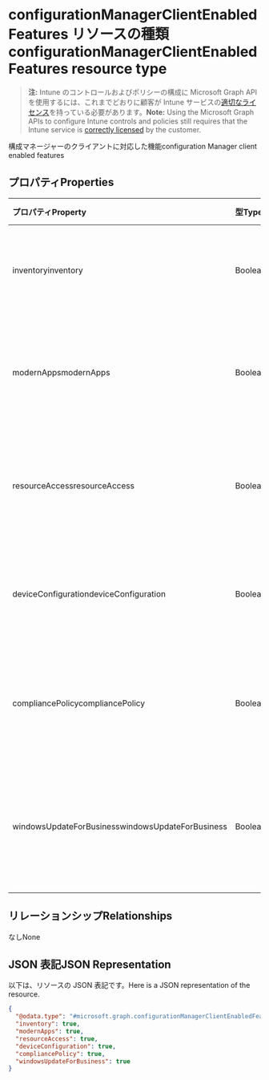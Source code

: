 # <a name="configurationmanagerclientenabledfeatures-resource-type"></a><span data-ttu-id="cc25d-101">configurationManagerClientEnabledFeatures リソースの種類</span><span class="sxs-lookup"><span data-stu-id="cc25d-101">configurationManagerClientEnabledFeatures resource type</span></span>

> <span data-ttu-id="cc25d-102">**注:** Intune のコントロールおよびポリシーの構成に Microsoft Graph API を使用するには、これまでどおりに顧客が Intune サービスの[適切なライセンス](https://go.microsoft.com/fwlink/?linkid=839381)を持っている必要があります。</span><span class="sxs-lookup"><span data-stu-id="cc25d-102">**Note:** Using the Microsoft Graph APIs to configure Intune controls and policies still requires that the Intune service is [correctly licensed](https://go.microsoft.com/fwlink/?linkid=839381) by the customer.</span></span>

<span data-ttu-id="cc25d-103">構成マネージャーのクライアントに対応した機能</span><span class="sxs-lookup"><span data-stu-id="cc25d-103">configuration Manager client enabled features</span></span>
## <a name="properties"></a><span data-ttu-id="cc25d-104">プロパティ</span><span class="sxs-lookup"><span data-stu-id="cc25d-104">Properties</span></span>
|<span data-ttu-id="cc25d-105">プロパティ</span><span class="sxs-lookup"><span data-stu-id="cc25d-105">Property</span></span>|<span data-ttu-id="cc25d-106">型</span><span class="sxs-lookup"><span data-stu-id="cc25d-106">Type</span></span>|<span data-ttu-id="cc25d-107">説明</span><span class="sxs-lookup"><span data-stu-id="cc25d-107">Description</span></span>|
|:---|:---|:---|
|<span data-ttu-id="cc25d-108">inventory</span><span class="sxs-lookup"><span data-stu-id="cc25d-108">inventory</span></span>|<span data-ttu-id="cc25d-109">Boolean</span><span class="sxs-lookup"><span data-stu-id="cc25d-109">Boolean</span></span>|<span data-ttu-id="cc25d-110">在庫が Intune によって管理されているかどうか</span><span class="sxs-lookup"><span data-stu-id="cc25d-110">Whether inventory is managed by Intune</span></span>|
|<span data-ttu-id="cc25d-111">modernApps</span><span class="sxs-lookup"><span data-stu-id="cc25d-111">modernApps</span></span>|<span data-ttu-id="cc25d-112">Boolean</span><span class="sxs-lookup"><span data-stu-id="cc25d-112">Boolean</span></span>|<span data-ttu-id="cc25d-113">モダン アプリケーションが Intune によって管理されているかどうか</span><span class="sxs-lookup"><span data-stu-id="cc25d-113">Whether modern application is managed by Intune</span></span>|
|<span data-ttu-id="cc25d-114">resourceAccess</span><span class="sxs-lookup"><span data-stu-id="cc25d-114">resourceAccess</span></span>|<span data-ttu-id="cc25d-115">Boolean</span><span class="sxs-lookup"><span data-stu-id="cc25d-115">Boolean</span></span>|<span data-ttu-id="cc25d-116">リソース アクセスが Intune によって管理されているかどうか</span><span class="sxs-lookup"><span data-stu-id="cc25d-116">Whether resource access is managed by Intune</span></span>|
|<span data-ttu-id="cc25d-117">deviceConfiguration</span><span class="sxs-lookup"><span data-stu-id="cc25d-117">deviceConfiguration</span></span>|<span data-ttu-id="cc25d-118">Boolean</span><span class="sxs-lookup"><span data-stu-id="cc25d-118">Boolean</span></span>|<span data-ttu-id="cc25d-119">デバイス構成が Intune によって管理されているかどうか</span><span class="sxs-lookup"><span data-stu-id="cc25d-119">Whether device configuration is managed by Intune</span></span>|
|<span data-ttu-id="cc25d-120">compliancePolicy</span><span class="sxs-lookup"><span data-stu-id="cc25d-120">compliancePolicy</span></span>|<span data-ttu-id="cc25d-121">Boolean</span><span class="sxs-lookup"><span data-stu-id="cc25d-121">Boolean</span></span>|<span data-ttu-id="cc25d-122">コンプライアンス ポリシーが Intune によって管理されているかどうか</span><span class="sxs-lookup"><span data-stu-id="cc25d-122">Whether compliance policy is managed by Intune</span></span>|
|<span data-ttu-id="cc25d-123">windowsUpdateForBusiness</span><span class="sxs-lookup"><span data-stu-id="cc25d-123">windowsUpdateForBusiness</span></span>|<span data-ttu-id="cc25d-124">Boolean</span><span class="sxs-lookup"><span data-stu-id="cc25d-124">Boolean</span></span>|<span data-ttu-id="cc25d-125">Windows Update for Business が Intune によって管理されているかどうか</span><span class="sxs-lookup"><span data-stu-id="cc25d-125">Whether Windows Update for Business is managed by Intune</span></span>|

## <a name="relationships"></a><span data-ttu-id="cc25d-126">リレーションシップ</span><span class="sxs-lookup"><span data-stu-id="cc25d-126">Relationships</span></span>
<span data-ttu-id="cc25d-127">なし</span><span class="sxs-lookup"><span data-stu-id="cc25d-127">None</span></span>
## <a name="json-representation"></a><span data-ttu-id="cc25d-128">JSON 表記</span><span class="sxs-lookup"><span data-stu-id="cc25d-128">JSON Representation</span></span>
<span data-ttu-id="cc25d-129">以下は、リソースの JSON 表記です。</span><span class="sxs-lookup"><span data-stu-id="cc25d-129">Here is a JSON representation of the resource.</span></span>
<!--{
  "blockType": "resource",
  "@odata.type": "microsoft.graph.configurationManagerClientEnabledFeatures"
}-->
``` json
{
  "@odata.type": "#microsoft.graph.configurationManagerClientEnabledFeatures",
  "inventory": true,
  "modernApps": true,
  "resourceAccess": true,
  "deviceConfiguration": true,
  "compliancePolicy": true,
  "windowsUpdateForBusiness": true
}
```








